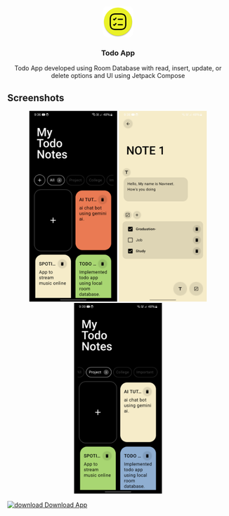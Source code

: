 <p align="center">
  <img style="border-radius : 10px;" src="app/src/main/res/mipmap-xxxhdpi/ic_launcher_round.webp" alt="Logo" width="70" height="70">
  <h3 align="center">Todo App</h3>
<p align="center">Todo App developed using Room Database with read, insert, update, or delete options and UI using Jetpack Compose</p>


## Screenshots

<p align="center">
  <img src="assets/Screenshot_20250216_213709.png" alt="Screenshot 1" width="200">
  <img src="assets/Screenshot_20250216_213838.png" alt="Screenshot 2" width="200">
  <img src="assets/Screenshot_20250216_213925.png" alt="Screenshot 3" width="200">
</p>


<a href="https://drive.google.com/file/d/1hQXAJOZvquFGDck5nAVdF60eUXDPbMHR/view?usp=sharing" ><img src="https://img.icons8.com/color/48/000000/download" alt="download" width="50" height="50"/>  Download App</a>
